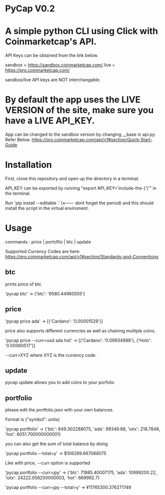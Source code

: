 # PyCap V0.2
# A simple python CLI using Click with Coinmarketcap's API.


API Keys can be obtained from the link below.

sandbox = https://sandbox.coinmarketcap.com/
live = https://pro.coinmarketcap.com/

sandbox/live API keys are NOT interchangable.

# By default the app uses the LIVE VERSION of the site, make sure you have a LIVE API_KEY.
 
App can be changed to the sandbox version by changing \_\_base in api.py. Refer Below. 
https://pro.coinmarketcap.com/api/v1#section/Quick-Start-Guide

# Installation

First, clone this repository and open up the directory in a terminal.

API_KEY can be exported by running "export API_KEY='include-the-(')'" in the terminal.

Run 'pip install --editable .' (<--- dont forget the period) and this should install the script in the virtual enviroment.

# Usage

commands : price | portoflio | btc | update

Supported Currency Codes are here: https://pro.coinmarketcap.com/api/v1#section/Standards-and-Conventions

## btc

prints price of btc

'pycap btc' -> {'btc': '6580.44960555'}

## price

'pycap price ada' -> [{'Cardano': '0.00001529'}]

price also supports different currencies as well as chaining mulitple coins.

'pycap price --curr=usd ada hot' -> [{'Cardano': '0.09934988'}, {'Holo': '0.00060517'}]

--curr=XYZ where XYZ is the currency code.

## update

pycap update allows you to add coins to your porfolio

## portfolio

please edit the portfolio.json with your own balances.

Format is {"symbol": units}

'pycap portfolio' -> {'btc': 649.302288075, 'ada': 99349.88, 'iotx': 218.7848, 'hot': 6051.700000000001}

you can also get the sum of total balance by doing

'pycap portfolio --total=y' -> $106269.667088075

Like with price, --curr option is supported

'pycap portfolio --curr=jpy' -> {'btc': 71885.40007175, 'ada': 10999200.22, 'iotx': 24222.056200000003, 'hot': 669992.7}

'pycap portfolio --curr=jpy --total=y' -> ¥11765300.376271749
